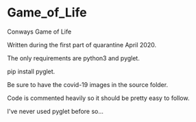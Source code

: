 # Game_of_Life
Conways Game of Life

Written during the first part of quarantine April 2020.

The only requirements are python3 and pyglet.

pip install pyglet.

Be sure to have the covid-19 images in the source folder.

Code is commented heavily so it should be pretty easy to follow.

I've never used pyglet before so...

